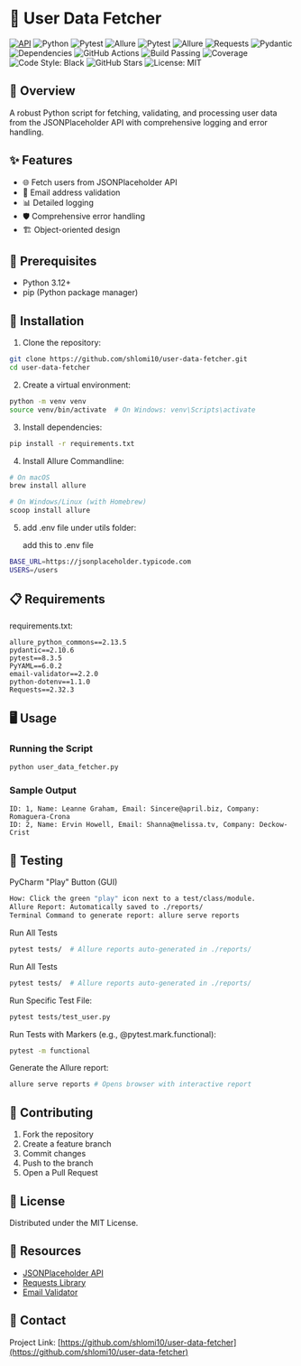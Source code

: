 # 🚀 User Data Fetcher

[![API](https://img.shields.io/badge/API-JSONPlaceholder-00A99D?style=for-the-badge&logo=json&logoColor=white)](https://jsonplaceholder.typicode.com/)
![Python](https://img.shields.io/badge/Python-3776AB?style=for-the-badge&logo=python&logoColor=white)
![Pytest](https://img.shields.io/badge/Pytest-0A9EDC?style=for-the-badge&logo=pytest&logoColor=white)
![Allure](https://img.shields.io/badge/Allure-C70D2C?style=for-the-badge&logo=allure&logoColor=white)
![Pytest](https://img.shields.io/badge/Pytest-0A9EDC?style=for-the-badge&logo=pytest&logoColor=white)
![Allure](https://img.shields.io/badge/Allure-C70D2C?style=for-the-badge&logo=allure&logoColor=white)
![Requests](https://img.shields.io/badge/Requests-008CBA?style=for-the-badge&logo=python-requests&logoColor=white)
![Pydantic](https://img.shields.io/badge/Pydantic-0052CC?style=for-the-badge&logo=python&logoColor=white)
![Dependencies](https://img.shields.io/badge/Dependencies-Up%20to%20Date-brightgreen?style=for-the-badge&logo=dependabot&logoColor=white)
![GitHub Actions](https://img.shields.io/badge/GitHub%20Actions-2088FF?style=for-the-badge&logo=github-actions&logoColor=white)
![Build Passing](https://img.shields.io/badge/Build-Passing-brightgreen?style=for-the-badge&logo=checkmarx&logoColor=white)
![Coverage](https://img.shields.io/badge/Coverage-90%25-green?style=for-the-badge)
![Code Style: Black](https://img.shields.io/badge/Code%20Style-Black-000000?style=for-the-badge&logo=python&logoColor=white)
![GitHub Stars](https://img.shields.io/github/stars/shlomi10/user-data-fetcher?style=for-the-badge&logo=github)
![License: MIT](https://img.shields.io/badge/License-MIT-yellow?style=for-the-badge&logo=opensourceinitiative&logoColor=white)

## 📝 Overview

A robust Python script for fetching, validating, and processing user data from the JSONPlaceholder API with comprehensive logging and error handling.

## ✨ Features

- 🌐 Fetch users from JSONPlaceholder API
- 📧 Email address validation
- 📊 Detailed logging
- 🛡️ Comprehensive error handling
- 🏗️ Object-oriented design

## 🔧 Prerequisites

- Python 3.12+
- pip (Python package manager)

## 🚀 Installation

1. Clone the repository:
```bash
git clone https://github.com/shlomi10/user-data-fetcher.git
cd user-data-fetcher
```

2. Create a virtual environment:
```bash
python -m venv venv
source venv/bin/activate  # On Windows: venv\Scripts\activate
```

3. Install dependencies:
```bash
pip install -r requirements.txt
```

4. Install Allure Commandline:
```bash
# On macOS
brew install allure

# On Windows/Linux (with Homebrew)
scoop install allure
```

5. add .env file under utils folder:

   add this to .env file
```bash
BASE_URL=https://jsonplaceholder.typicode.com
USERS=/users
```

## 📋 Requirements

requirements.txt:
```
allure_python_commons==2.13.5
pydantic==2.10.6
pytest==8.3.5
PyYAML==6.0.2
email-validator==2.2.0
python-dotenv==1.1.0
Requests==2.32.3
```

## 🖥️ Usage

### Running the Script
```bash
python user_data_fetcher.py
```

### Sample Output
```
ID: 1, Name: Leanne Graham, Email: Sincere@april.biz, Company: Romaguera-Crona
ID: 2, Name: Ervin Howell, Email: Shanna@melissa.tv, Company: Deckow-Crist
```

## 🧪 Testing
PyCharm "Play" Button (GUI)
```bash
How: Click the green "play" icon next to a test/class/module.
Allure Report: Automatically saved to ./reports/
Terminal Command to generate report: allure serve reports
```

Run All Tests
```bash
pytest tests/  # Allure reports auto-generated in ./reports/
```

Run All Tests
```bash
pytest tests/  # Allure reports auto-generated in ./reports/
```

Run Specific Test File:
```bash
pytest tests/test_user.py
```

Run Tests with Markers (e.g., @pytest.mark.functional):
```bash
pytest -m functional
```

Generate the Allure report:
```bash
allure serve reports # Opens browser with interactive report
```

## 🤝 Contributing

1. Fork the repository
2. Create a feature branch
3. Commit changes
4. Push to the branch
5. Open a Pull Request

## 📄 License

Distributed under the MIT License.

## 🔗 Resources

- [JSONPlaceholder API](https://jsonplaceholder.typicode.com/)
- [Requests Library](https://docs.python-requests.org/)
- [Email Validator](https://github.com/JoshData/python-email-validator)

## 📧 Contact

Project Link: [https://github.com/shlomi10/user-data-fetcher](https://github.com/shlomi10/user-data-fetcher)